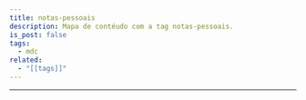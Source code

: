 ```yaml
---
title: notas-pessoais
description: Mapa de contéudo com a tag notas-pessoais.
is_post: false
tags:
  - mdc
related:
  - "[[tags]]"
---
```

----
